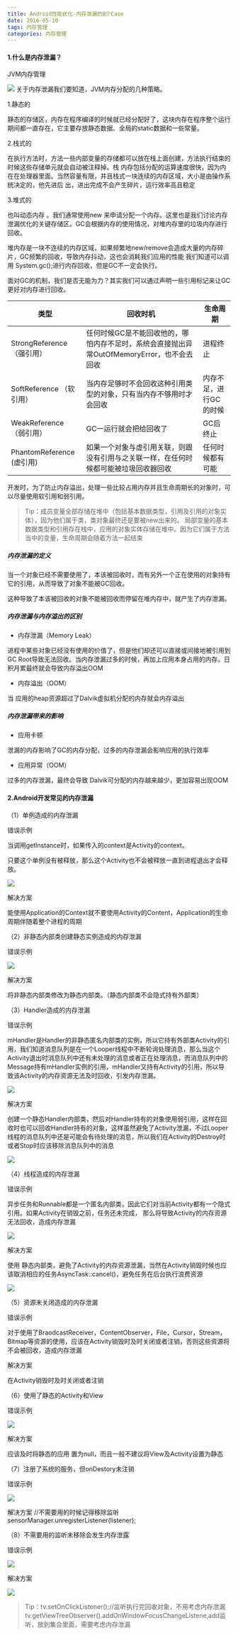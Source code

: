 ```yaml
---
title: Android性能优化-内存泄漏的8个Case
date: 2016-05-10
tags: 内存管理
categories: 内存管理
---
```


#### 1.什么是内存泄漏？
JVM内存管理

![](http://upload-images.jianshu.io/upload_images/3288620-9101a1a8ac16bd95.png?imageMogr2/auto-orient/strip%7CimageView2/2/w/1240)
关于内存泄漏我们要知道，JVM内存分配的几种策略。

1.静态的

静态的存储区，内存在程序编译的时候就已经分配好了，这块内存在程序整个运行期间都一直存在，它主要存放静态数据、全局的static数据和一些常量。

2.栈式的

在执行方法时，方法一些内部变量的存储都可以放在栈上面创建，方法执行结束的时候这些存储单元就会自动被注释掉。栈 内存包括分配的运算速度很快，因为内在在处理器里面。当然容量有限，并且栈式一块连续的内存区域，大小是由操作系统决定的，他先进后 出，进出完成不会产生碎片，运行效率高且稳定

3.堆式的

也叫动态内存 。我们通常使用new 来申请分配一个内存。这里也是我们讨论内存泄漏优化的关键存储区。GC会根据内存的使用情况，对堆内存里的垃圾内存进行回收。

堆内存是一块不连续的内存区域，如果频繁地new/remove会造成大量的内存碎片，GC频繁的回收，导致内存抖动，这也会消耗我们应用的性能
我们知道可以调用 System.gc();进行内存回收，但是GC不一定会执行。

面对GC的机制，我们是否无能为力？其实我们可以通过声明一些引用标记来让GC更好对内存进行回收。

类型 | 回收时机 | 生命周期
----|------|----
StrongReference （强引用） | 任何时候GC是不能回收他的，哪怕内存不足时，系统会直接抛出异常OutOfMemoryError，也不会去回收  | 进程终止
SoftReference （软引用） | 当内存足够时不会回收这种引用类型的对象，只有当内存不够用时才会回收  | 内存不足，进行GC的时候
WeakReference （弱引用） | GC一运行就会把给回收了  | GC后终止	
PhantomReference (虚引用) | 如果一个对象与虚引用关联，则跟没有引用与之关联一样，在任何时候都可能被垃圾回收器回收 | 任何时候都有可能

开发时，为了防止内存溢出，处理一些比较占用内存并且生命周期长的对象时，可以尽量使用软引用和弱引用。
>Tip：成员变量全部存储在堆中（包括基本数据类型，引用及引用的对象实体），因为他们属于类，类对象最终还是要被new出来的。
局部变量的基本数据类型和引用存在栈中，应用的对象实体存储在堆中。因为它们属于方法当中的变量，生命周期会随着方法一起结束

##### 内存泄漏的定义

当一个对象已经不需要使用了，本该被回收时，而有另外一个正在使用的对象持有它的引用，从而导致了对象不能被GC回收。

这种导致了本该被回收的对象不能被回收而停留在堆内存中，就产生了内存泄漏。

##### 内存泄漏与内存溢出的区别

* 内存泄漏（Memory Leak）

进程中某些对象已经没有使用的价值了，但是他们却还可以直接或间接地被引用到GC Root导致无法回收。当内存泄漏过多的时候，再加上应用本身占用的内存，日积月累最终就会导致内存溢出OOM

* 内存溢出（OOM）

当 应用的heap资源超过了Dalvik虚拟机分配的内存就会内存溢出

##### 内存泄漏带来的影响

* 应用卡顿

泄漏的内存影响了GC的内存分配，过多的内存泄漏会影响应用的执行效率

* 应用异常（OOM）

过多的内存泄漏，最终会导致 Dalvik可分配的内存越来越少，更加容易出现OOM

#### 2.Android开发常见的内存泄漏
（1）单例造成的内存泄漏

错误示例

当调用getInstance时，如果传入的context是Activity的context。

只要这个单例没有被释放，那么这个Activity也不会被释放一直到进程退出才会释放。

![](http://upload-images.jianshu.io/upload_images/3288620-6b8bb8cd5214ea4c.png?imageMogr2/auto-orient/strip%7CimageView2/2/w/1240)

解决方案

能使用Application的Context就不要使用Activity的Content，Application的生命周期伴随着整个进程的周期

（2）非静态内部类创建静态实例造成的内存泄漏

错误示例

![](http://upload-images.jianshu.io/upload_images/3288620-2092f8261b85a097?imageMogr2/auto-orient/strip%7CimageView2/2/w/1240)

解决方案

将非静态内部类修改为静态内部类。（静态内部类不会隐式持有外部类）

（3）Handler造成的内存泄漏

错误示例

mHandler是Handler的非静态匿名内部类的实例，所以它持有外部类Activity的引用，我们知道消息队列是在一个Looper线程中不断轮询处理消息，那么当这个Activity退出时消息队列中还有未处理的消息或者正在处理消息，而消息队列中的Message持有mHandler实例的引用，mHandler又持有Activity的引用，所以导致该Activity的内存资源无法及时回收，引发内存泄漏。

![](http://upload-images.jianshu.io/upload_images/3288620-5b137d53e60829fe?imageMogr2/auto-orient/strip%7CimageView2/2/w/1240)

解决方案

创建一个静态Handler内部类，然后对Handler持有的对象使用弱引用，这样在回收时也可以回收Handler持有的对象，这样虽然避免了Activity泄漏，不过Looper线程的消息队列中还是可能会有待处理的消息，所以我们在Activity的Destroy时或者Stop时应该移除消息队列中的消息

![](http://upload-images.jianshu.io/upload_images/3288620-6ecf9393e33b529c?imageMogr2/auto-orient/strip%7CimageView2/2/w/1240)

（4）线程造成的内存泄漏

错误示例

异步任务和Runnable都是一个匿名内部类，因此它们对当前Activity都有一个隐式引用。如果Activity在销毁之前，任务还未完成， 那么将导致Activity的内存资源无法回收，造成内存泄漏

![](http://upload-images.jianshu.io/upload_images/3288620-80bfea483cc2e9ca?imageMogr2/auto-orient/strip%7CimageView2/2/w/1240)

解决方案

使用 静态内部类，避免了Activity的内存资源泄漏，当然在Activity销毁时候也应该取消相应的任务AsyncTask::cancel()，避免任务在后台执行浪费资源

![](http://upload-images.jianshu.io/upload_images/3288620-d716d7d3980df027?imageMogr2/auto-orient/strip%7CimageView2/2/w/1240)

（5）资源未关闭造成的内存泄漏

错误示例

对于使用了BraodcastReceiver，ContentObserver，File，Cursor，Stream，Bitmap等资源的使用，应该在Activity销毁时及时关闭或者注销，否则这些资源将不会被回收，造成内存泄漏

解决方案

在Activity销毁时及时关闭或者注销

（6）使用了静态的Activity和View

错误示例

![](http://upload-images.jianshu.io/upload_images/3288620-5eba61b4cd8d16c8?imageMogr2/auto-orient/strip%7CimageView2/2/w/1240)

解决方案

应该及时将静态的应用 置为null，而且一般不建议将View及Activity设置为静态

（7）注册了系统的服务，但onDestory未注销

错误示例

![](http://upload-images.jianshu.io/upload_images/3288620-94574e50afc8f72c?imageMogr2/auto-orient/strip%7CimageView2/2/w/1240)

解决方案
//不需要用的时候记得移除监听sensorManager.unregisterListener(listener);

（8）不需要用的监听未移除会发生内存泄露

错误示例

![](http://upload-images.jianshu.io/upload_images/3288620-8df38343519decd5?imageMogr2/auto-orient/strip%7CimageView2/2/w/1240)

解决方案

![](http://upload-images.jianshu.io/upload_images/3288620-1cf895283662861c?imageMogr2/auto-orient/strip%7CimageView2/2/w/1240)

>Tip：tv.setOnClickListener();//监听执行完回收对象，不用考虑内存泄漏
tv.getViewTreeObserver().addOnWindowFocusChangeListene,add监听，放到集合里面，需要考虑内存泄漏